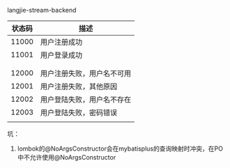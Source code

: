 langjie-stream-backend

| 状态码 | 描述                       |
| ------ | -------------------------- |
| 11000  | 用户注册成功               |
| 11001  | 用户登录成功               |
|        |                            |
|        |                            |
| 12000  | 用户注册失败，用户名不可用 |
| 12001  | 用户注册失败，其他原因     |
| 12002  | 用户登陆失败，用户名不存在 |
| 12003  | 用户登陆失败，密码错误     |
|        |                            |



坑：

1. lombok的@NoArgsConstructor会在mybatisplus的查询映射时冲突，在PO中不允许使用@NoArgsConstructor
